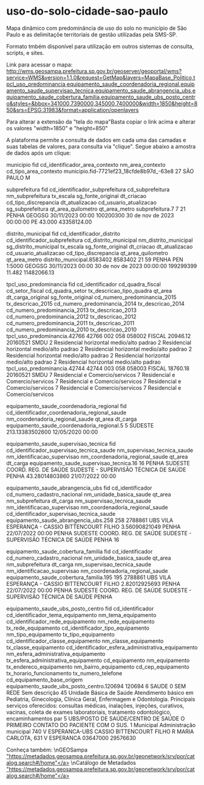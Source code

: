 # uso-do-solo-cidade-sao-paulo
Mapa dinâmico com predominância de uso do solo no município de São Paulo e as delimitaçõe territoriais de gestão utilizadas pela SMS-SP.

Formato tmbém disponível para utilização em outros sistemas de consulta, scripts, e sites. 

Link para acessar o mapa: http://wms.geosampa.prefeitura.sp.gov.br/geoserver/geoportal/wms?service=WMS&version=1.1.0&request=GetMap&layers=MapaBase_Politico,tpcl_uso_predominancia,equipamento_saude_coordenadoria_regional,equipamento_saude_supervisao_tecnica,equipamento_saude_abrangencia_ubs,equipamento_saude_cobertura_familia,equipamento_saude_ubs_posto_centro&styles=&bbox=341000,7390000,345000,7400000&width=1850&height=850&srs=EPSG:31983&format=application/openlayers

Para alterar a extensão da "tela do mapa"Basta copiar o link acima e alterar os valores "width=1850" e "height=850"

A plataforma permite a consulta de dados em cada uma das camadas e suas tabelas de valores, para consulta via "clique". Segue abaixo a amostra de dados após um clique:

municipio
fid	cd_identificador_area_contexto	nm_area_contexto	cd_tipo_area_contexto
municipio.fid-7721ef23_18cfde8b97d_-63e8	27	SÃO PAULO	M

subprefeitura
fid	cd_identificador_subprefeitura	cd_subprefeitura	nm_subprefeitura	tx_escala	sg_fonte_original	dt_criacao	cd_tipo_discrepancia	dt_atualizacao	cd_usuario_atualizacao	sg_subprefeitura	qt_area_quilometro	qt_area_metro
subprefeitura.7	7	21	PENHA		GEOGSG	30/11/2023 00:00	100200300	30 de nov de 2023 00:00:00		PE	43.000	43358124.00

distrito_municipal
fid	cd_identificador_distrito	cd_identificador_subprefeitura	cd_distrito_municipal	nm_distrito_municipal	sg_distrito_municipal	tx_escala	sg_fonte_original	dt_criacao	dt_atualizacao	cd_usuario_atualizacao	cd_tipo_discrepancia	qt_area_quilometro	qt_area_metro
distrito_municipal.8583402	8583402	21	59	PENHA	PEN	1:5000	GEOGSG	30/11/2023 00:00	30 de nov de 2023 00:00:00		199299399	11.482	11482066.13

tpcl_uso_predominancia
fid	cd_identificador	cd_quadra_fiscal	cd_setor_fiscal	cd_quadra_setor	tx_descricao_tipo_quadra	qt_area	dt_carga_original	sg_fonte_original	cd_numero_predominancia_2015	tx_descricao_2015	cd_numero_predominancia_2014	tx_descricao_2014	cd_numero_predominancia_2013	tx_descricao_2013	cd_numero_predominancia_2012	tx_descricao_2012	cd_numero_predominancia_2011	tx_descricao_2011	cd_numero_predominancia_2010	tx_descricao_2010
tpcl_uso_predominancia.42766	42766	002	058	058002	FISCAL	20946.12	20160521	SMDU	2	Residencial horizontal medio/alto padrao	2	Residencial horizontal medio/alto padrao	2	Residencial horizontal medio/alto padrao	2	Residencial horizontal medio/alto padrao	2	Residencial horizontal medio/alto padrao	2	Residencial horizontal medio/alto padrao
tpcl_uso_predominancia.42744	42744	003	058	058003	FISCAL	18760.18	20160521	SMDU	7	Residencial e Comercio/servicos	7	Residencial e Comercio/servicos	7	Residencial e Comercio/servicos	7	Residencial e Comercio/servicos	7	Residencial e Comercio/servicos	7	Residencial e Comercio/servicos

equipamento_saude_coordenadoria_regional
fid	cd_identificador_coordenadoria_regional_saude	nm_coordenadoria_regional_saude	qt_area	dt_carga
equipamento_saude_coordenadoria_regional.5	5	SUDESTE	213.13383502600	12/05/2020 00:00

equipamento_saude_supervisao_tecnica
fid	cd_identificador_supervisao_tecnica_saude	nm_supervisao_tecnica_saude	nm_identificacao_supervisao	nm_coordenadoria_regional_saude	qt_area	dt_carga
equipamento_saude_supervisao_tecnica.16	16	PENHA	SUDESTE	COORD. REG. DE SAÚDE SUDESTE - SUPERVISÃO TÉCNICA DE SAÚDE PENHA	43.28014803860	21/07/2022 00:00

equipamento_saude_abrangencia_ubs
fid	cd_identificador	cd_numero_cadastro_nacional	nm_unidade_basica_saude	qt_area	nm_subprefeitura	dt_carga	nm_supervisao_tecnica_saude	nm_identificacao_supervisao	nm_coordenadoria_regional_saude	cd_identificador_supervisao_tecnica_saude
equipamento_saude_abrangencia_ubs.258	258	2788861	UBS VILA ESPERANÇA - CASSIO BITTENCOURT FILHO	3.56090821049	PENHA	22/07/2022 00:00	PENHA	SUDESTE	COORD. REG. DE SAÚDE SUDESTE - SUPERVISÃO TÉCNICA DE SAÚDE PENHA	16

equipamento_saude_cobertura_familia
fid	cd_identificador	cd_numero_cadastro_nacional	nm_unidade_basica_saude	qt_area	nm_subprefeitura	dt_carga	nm_supervisao_tecnica_saude	nm_identificacao_supervisao	nm_coordenadoria_regional_saude
equipamento_saude_cobertura_familia.195	195	2788861	UBS VILA ESPERANÇA - CASSIO BITTENCOURT FILHO	2.82012925693	PENHA	22/07/2022 00:00	PENHA	SUDESTE	COORD. REG. DE SAÚDE SUDESTE - SUPERVISÃO TÉCNICA DE SAÚDE PENHA

equipamento_saude_ubs_posto_centro
fid	cd_identificador	cd_identificador_tema_equipamento	nm_tema_equipamento	cd_identificador_rede_equipamento	nm_rede_equipamento	tx_rede_equipamento	cd_identificador_tipo_equipamento	nm_tipo_equipamento	tx_tipo_equipamento	cd_identificador_classe_equipamento	nm_classe_equipamento	tx_classe_equipamento	cd_identificador_esfera_administrativa_equipamento	nm_esfera_administrativa_equipamento	tx_esfera_administrativa_equipamento	cd_equipamento	nm_equipamento	tx_endereco_equipamento	nm_bairro_equipamento	cd_cep_equipamento	tx_horario_funcionamento	tx_numero_telefone	cd_equipamento_base_origem
equipamento_saude_ubs_posto_centro.120694	120694	6	SAUDE	0	SEM REDE	Sem descrição	45	Unidade Básica de Saúde	Atendimento básico em Pediatria, Ginecologia, Clínica Geral, Enfermagem e Odontologia. Principais serviços oferecidos: consultas médicas, inalações, injeções, curativos, vacinas, coleta de exames laboratoriais, tratamento odontológico, encaminhamentos par	5	UBS/POSTO DE SAÚDE/CENTRO DE SAÚDE	O PRIMEIRO CONTATO DO PACIENTE COM O SUS.	1	Municipal	Administração municipal	740	V ESPERANCA-UBS CASSIO BITTENCOURT FILHO	R MARIA CARLOTA, 631	V ESPERANCA	03647000		29576630	


Conheça também: \nGEOSampa <a href>"https://metadados.geosampa.prefeitura.sp.gov.br/geonetwork/srv/por/catalog.search#/home"</a> \nCatálogo de Metadados <a href>"https://metadados.geosampa.prefeitura.sp.gov.br/geonetwork/srv/por/catalog.search#/home"</a>


